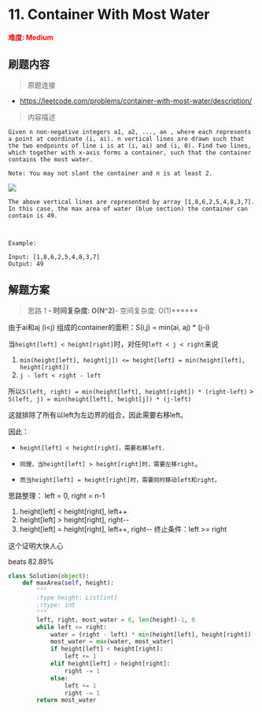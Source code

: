 # 11. Container With Most Water

**<font color=red>难度: Medium</font>**

## 刷题内容

> 原题连接

* https://leetcode.com/problems/container-with-most-water/description/

> 内容描述

```
Given n non-negative integers a1, a2, ..., an , where each represents a point at coordinate (i, ai). n vertical lines are drawn such that the two endpoints of line i is at (i, ai) and (i, 0). Find two lines, which together with x-axis forms a container, such that the container contains the most water.

Note: You may not slant the container and n is at least 2.
```
 
![](https://github.com/apachecn/awesome-algorithm/blob/master/images/011/question_11.jpg)

```
The above vertical lines are represented by array [1,8,6,2,5,4,8,3,7]. In this case, the max area of water (blue section) the container can contain is 49.

 

Example:

Input: [1,8,6,2,5,4,8,3,7]
Output: 49
```

## 解题方案

> 思路 1
******- 时间复杂度: O(N^2)******- 空间复杂度: O(1)******

由于ai和aj (i<j) 组成的container的面积：S(i,j) = min(ai, aj) * (j-i)



当```height[left] < height[right]```时，对任何```left < j < right```来说

1. ```min(height[left], height[j]) <= height[left] = min(height[left], height[right])```
2. ```j - left < right - left```

所以```S(left, right) = min(height[left], height[right]) * (right-left)``` > ```S(left, j) = min(height[left], height[j]) * (j-left)```

这就排除了所有以left为左边界的组合，因此需要右移left。

因此：
- ```height[left] < height[right]，需要右移left.```

- `同理，当height[left] > height[right]时，需要左移right`。

- `而当height[left] = height[right]时，需要同时移动left和right。`

思路整理：
left = 0, right = n-1
1. height[left] < height[right], left++
2. height[left] > height[right], right--
3. height[left] = height[right], left++, right--
终止条件：left >= right

这个证明大快人心


beats 82.89%


```python
class Solution(object):
    def maxArea(self, height):
        """
        :type height: List[int]
        :rtype: int
        """
        left, right, most_water = 0, len(height)-1, 0
        while left <= right:
            water = (right - left) * min(height[left], height[right])
            most_water = max(water, most_water)
            if height[left] < height[right]:
                left += 1
            elif height[left] > height[right]:
                right -= 1
            else:
                left += 1
                right -= 1
        return most_water        
```
